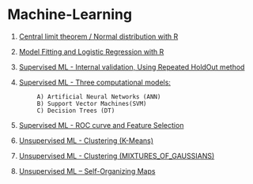 # Machine-Learning
1) [Central limit theorem / Normal distribution with R](https://fbrokanlou.github.io/Machine-Learning_with_R/Central%20limit%20theorem/Central_limit_theorem_and_Normal_distribution.html)

2) [Model Fitting and Logistic Regression with R](https://fbrokanlou.github.io/Machine-Learning_with_R/3953964c/Model%20Fitting%20-%20Logistic%20Regression/Model_Fitting_%26_Logistic_Regression.html)

3) [Supervised ML - Internal validation, Using Repeated HoldOut method](https://fbrokanlou.github.io/Machine-Learning_with_R/50e73f61/Supervised%20ML_Internal%20validation/Actividad_3-Internal_Validation.html)

4) [Supervised ML - Three computational models:](https://fbrokanlou.github.io/Machine-Learning_with_R/387de517/Supervised%20ML%20-%20Computational%20models%20(ANN%2C%20SVM%2C%20DT)/Actividad_4-Computational_models.html)

            A) Artificial Neural Networks (ANN)
            B) Support Vector Machines(SVM)
            C) Decision Trees (DT)

5) [Supervised ML - ROC curve and Feature Selection](https://fbrokanlou.github.io/Machine-Learning_with_R/7de5a94f/Supervised_ML-ROC_curve_and_Feature_Selection/Actividad_5_ROC_curve_and_Feature_Selection.html)

6) [Unsupervised ML - Clustering (K-Means)](https://fbrokanlou.github.io/Machine-Learning_with_R/ee49cdb8/Unsupervised%20ML%20-%20Clustering%20(K-Means)/Activity_6_CLUSTERING.html)

7) [Unsupervised ML - Clustering (MIXTURES_OF_GAUSSIANS)](https://fbrokanlou.github.io/Machine-Learning_with_R/2113e3ff/Unsupervised%20ML%20-%20Clustering%20(MIXTURES_OF_GAUSSIANS)/Activity_7_MIXTURES_OF_GAUSSIANS.html)

8) [Unsupervised ML – Self-Organizing Maps](https://fbrokanlou.github.io/Machine-Learning_with_R/3a2def64/Unsupervised%20ML%20%E2%80%93%20Self%20Organizing%20Maps/Activity_8_SELF-ORGANIZING-MAPS.html)
